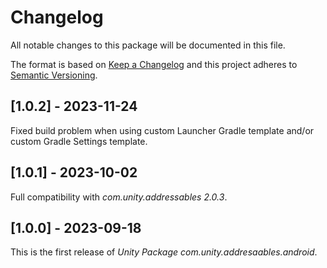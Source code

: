 # Changelog
All notable changes to this package will be documented in this file.

The format is based on [Keep a Changelog](http://keepachangelog.com/en/1.0.0/)
and this project adheres to [Semantic Versioning](http://semver.org/spec/v2.0.0.html).

## [1.0.2] - 2023-11-24

Fixed build problem when using custom Launcher Gradle template and/or custom Gradle Settings template.

## [1.0.1] - 2023-10-02

Full compatibility with *com.unity.addressables 2.0.3*.

## [1.0.0] - 2023-09-18

This is the first release of *Unity Package com.unity.addresaables.android*.
